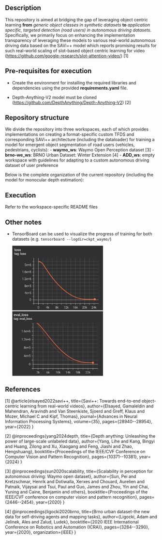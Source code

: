 ## Description

This repository is aimed at bridging the gap of leveraging object centric learning **from** *generic object classes in synthetic datasets* **to** *application specific, targeted detection (road users) in autonomous driving datasets*. Specifically, we primarily focus on enhancing the implementation transparency of leveraging these models to various real-world autonomous driving data based on the SAVi++ model which reports promising results for such real-world scaling of slot-based object centric learning for video (https://github.com/google-research/slot-attention-video/) [1]


## Pre-requisites for execution

- Create the environment for installing the required libraries and dependencies using the provided **requirements.yaml** file. 

- Depth-Anything-V2 model must be cloned (https://github.com/DepthAnything/Depth-Anything-V2) [2]


## Repository structure

We divide the repository into three workspaces, each of which provides implementations on creating a format-specific custom TFDS and corresponding SAVi++ architecture (including the dataloader) for training a model for emergent object segmentation of road users (vehicles, pedestrians, cyclists):
    - **waymo_ws**: Waymo Open Perception dataset [3]
    - **brno-we_ws**: BRNO Urban Dataset: Winter Extension [4]
    - **ADD_ws**: empty workspace with guidelines for adapting to a custom autonomous driving dataset of user preference 

Below is the complete organization of the current repository (including the model for monocular depth estimation):


## Execution

Refer to the workspace-specific README files


## Other notes

- TensorBoard can be used to visualize the progress of training for both datasets (e.g. `tensorboard --logdir=ckpt_waymo/`)  

  <img src="./waymo-train.png" width="300" style="display: inline-block; margin-right: 10px;">
  <img src="./waymo-eval.png" width="300" style="display: inline-block;">


## References

[1] @article{elsayed2022savi++,
  title={Savi++: Towards end-to-end object-centric learning from real-world videos},
  author={Elsayed, Gamaleldin and Mahendran, Aravindh and Van Steenkiste, Sjoerd and Greff, Klaus and Mozer, Michael C and Kipf, Thomas},
  journal={Advances in Neural Information Processing Systems},
  volume={35},
  pages={28940--28954},
  year={2022}
}

[2] @inproceedings{yang2024depth,
  title={Depth anything: Unleashing the power of large-scale unlabeled data},
  author={Yang, Lihe and Kang, Bingyi and Huang, Zilong and Xu, Xiaogang and Feng, Jiashi and Zhao, Hengshuang},
  booktitle={Proceedings of the IEEE/CVF Conference on Computer Vision and Pattern Recognition},
  pages={10371--10381},
  year={2024}
}

[3] @inproceedings{sun2020scalability,
  title={Scalability in perception for autonomous driving: Waymo open dataset},
  author={Sun, Pei and Kretzschmar, Henrik and Dotiwalla, Xerxes and Chouard, Aurelien and Patnaik, Vijaysai and Tsui, Paul and Guo, James and Zhou, Yin and Chai, Yuning and Caine, Benjamin and others},
  booktitle={Proceedings of the IEEE/CVF conference on computer vision and pattern recognition},
  pages={2446--2454},
  year={2020}
}

[4] @inproceedings{ligocki2020brno,
  title={Brno urban dataset-the new data for self-driving agents and mapping tasks},
  author={Ligocki, Adam and Jelinek, Ales and Zalud, Ludek},
  booktitle={2020 IEEE International Conference on Robotics and Automation (ICRA)},
  pages={3284--3290},
  year={2020},
  organization={IEEE}
}
